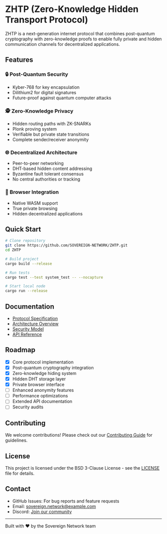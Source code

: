# ZHTP (Zero-Knowledge Hidden Transport Protocol)

ZHTP is a next-generation internet protocol that combines post-quantum cryptography with zero-knowledge proofs to enable fully private and hidden communication channels for decentralized applications.

## Features

### 🔒 Post-Quantum Security
- Kyber-768 for key encapsulation
- Dilithium2 for digital signatures
- Future-proof against quantum computer attacks

### 🕵️ Zero-Knowledge Privacy
- Hidden routing paths with ZK-SNARKs
- Plonk proving system
- Verifiable but private state transitions
- Complete sender/receiver anonymity

### 🌐 Decentralized Architecture
- Peer-to-peer networking
- DHT-based hidden content addressing
- Byzantine fault tolerant consensus
- No central authorities or tracking

### 📱 Browser Integration
- Native WASM support
- True private browsing
- Hidden decentralized applications

## Quick Start

```bash
# Clone repository
git clone https://github.com/SOVEREIGN-NETWORK/ZHTP.git
cd ZHTP

# Build project
cargo build --release

# Run tests
cargo test --test system_test -- --nocapture

# Start local node
cargo run --release
```

## Documentation

- [Protocol Specification](docs/PROTOCOL.md)
- [Architecture Overview](docs/ARCHITECTURE.md)
- [Security Model](docs/SECURITY.md)
- [API Reference](docs/API.md)

## Roadmap

- [x] Core protocol implementation
- [x] Post-quantum cryptography integration
- [x] Zero-knowledge hiding system
- [x] Hidden DHT storage layer
- [x] Private browser interface
- [ ] Enhanced anonymity features
- [ ] Performance optimizations
- [ ] Extended API documentation
- [ ] Security audits

## Contributing

We welcome contributions! Please check out our [Contributing Guide](CONTRIBUTING.md) for guidelines.

## License

This project is licensed under the BSD 3-Clause License - see the [LICENSE](LICENSE) file for details.

## Contact

- GitHub Issues: For bug reports and feature requests
- Email: sovereign.network@example.com
- Discord: [Join our community](https://discord.gg/sovereign-network)

---
Built with ❤️ by the Sovereign Network team
